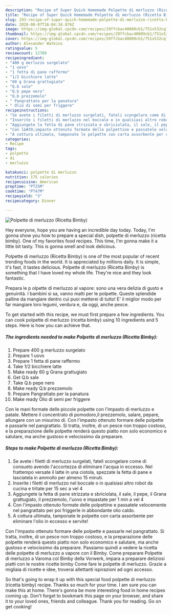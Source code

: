 ```yaml
---
description: "Recipe of Super Quick Homemade Polpette di merluzzo (Ricetta Bimby)"
title: "Recipe of Super Quick Homemade Polpette di merluzzo (Ricetta Bimby)"
slug: 293-recipe-of-super-quick-homemade-polpette-di-merluzzo-ricetta-bimby
date: 2020-08-07T16:04:34.876Z
image: https://img-global.cpcdn.com/recipes/29ffcbac40089cb1/751x532cq70/polpette-di-merluzzo-ricetta-bimby-recipe-main-photo.jpg
thumbnail: https://img-global.cpcdn.com/recipes/29ffcbac40089cb1/751x532cq70/polpette-di-merluzzo-ricetta-bimby-recipe-main-photo.jpg
cover: https://img-global.cpcdn.com/recipes/29ffcbac40089cb1/751x532cq70/polpette-di-merluzzo-ricetta-bimby-recipe-main-photo.jpg
author: Alexander Watkins
ratingvalue: 5
reviewcount: 12789
recipeingredient:
- "400 g merluzzo surgelato"
- "1 uovo"
- "1 fetta di pane raffermo"
- "1/2 bicchiere latte"
- "60 g Grana grattugiato"
- "Q.b sale"
- "Q.b pepe nero"
- "Q.b prezzemolo"
- " Pangrattato per la panatura"
- " Olio di semi per friggere"
recipeinstructions:
- "Se avete i filetti di merluzzo surgelati, fateli scongelare come di consueto avendo l&#39;accortezza di eliminare l&#39;acqua in eccesso. Nel frattempo versate il latte in una ciotola, spezzate la fetta di pane e lasciatela in ammollo per almeno 15 minuti."
- "Inserite i filetti di merluzzo nel boccale o in qualsiasi altro robot da cucina e tritate per 15 sec a vel 4"
- "Aggiungete la fetta di pane strizzata e sbriciolata, il sale, il pepe, il Grana grattugiato, il prezzemolo, l&#39;uovo e impastate per 1 min a vel 4"
- "Con l&#39;impasto ottenuto formate delle polpettine e passatele velocemente nel pangrattato per poi friggerle in abbondante olio caldo."
- "A cottura ultimata, tamponate le polpette con carta assorbente per eliminare l&#39;olio in eccesso e servite!"
categories:
- Recipe
tags:
- polpette
- di
- merluzzo

katakunci: polpette di merluzzo 
nutrition: 175 calories
recipecuisine: American
preptime: "PT25M"
cooktime: "PT47M"
recipeyield: "3"
recipecategory: Dinner

---
```



![Polpette di merluzzo (Ricetta Bimby)](https://img-global.cpcdn.com/recipes/29ffcbac40089cb1/751x532cq70/polpette-di-merluzzo-ricetta-bimby-recipe-main-photo.jpg)

Hey everyone, hope you are having an incredible day today. Today, I'm gonna show you how to prepare a special dish, polpette di merluzzo (ricetta bimby). One of my favorites food recipes. This time, I'm gonna make it a little bit tasty. This is gonna smell and look delicious.

Polpette di merluzzo (Ricetta Bimby) is one of the most popular of recent trending foods in the world. It is appreciated by millions daily. It is simple, it's fast, it tastes delicious. Polpette di merluzzo (Ricetta Bimby) is something that I have loved my whole life. They're nice and they look fantastic.

Prepara le p olpette di merluzzo al vapore: sono una vera delizia di gusto e genuinità. I bambini si sa, vanno matti per le polpette. Queste splendide palline da mangiare dentro cui puoi metterei di tutto! E&#39; il miglior modo per far mangiare loro legumi, verdura e, da oggi, anche pesce.


To get started with this recipe, we must first prepare a few ingredients. You can cook polpette di merluzzo (ricetta bimby) using 10 ingredients and 5 steps. Here is how you can achieve that.

<!--inarticleads1-->

##### The ingredients needed to make Polpette di merluzzo (Ricetta Bimby):

1. Prepare 400 g merluzzo surgelato
1. Prepare 1 uovo
1. Prepare 1 fetta di pane raffermo
1. Take 1/2 bicchiere latte
1. Make ready 60 g Grana grattugiato
1. Get Q.b sale
1. Take Q.b pepe nero
1. Make ready Q.b prezzemolo
1. Prepare  Pangrattato per la panatura
1. Make ready  Olio di semi per friggere


Con le mani formate delle piccole polpette con l&#39;impasto di merluzzo e patate. Mettere il concentrato di pomodoro,il prezzemolo, salare, pepare, allungare con un misurino di. Con l&#39;impasto ottenuto formare delle polpette e passarle nel pangrattato. Si tratta, inoltre, di un pesce non troppo costoso, e la preparazione delle polpette renderà questo piatto non solo economico e salutare, ma anche gustoso e velocissimo da preparare. 

<!--inarticleads2-->

##### Steps to make Polpette di merluzzo (Ricetta Bimby):

1. Se avete i filetti di merluzzo surgelati, fateli scongelare come di consueto avendo l&#39;accortezza di eliminare l&#39;acqua in eccesso. Nel frattempo versate il latte in una ciotola, spezzate la fetta di pane e lasciatela in ammollo per almeno 15 minuti.
1. Inserite i filetti di merluzzo nel boccale o in qualsiasi altro robot da cucina e tritate per 15 sec a vel 4
1. Aggiungete la fetta di pane strizzata e sbriciolata, il sale, il pepe, il Grana grattugiato, il prezzemolo, l&#39;uovo e impastate per 1 min a vel 4
1. Con l&#39;impasto ottenuto formate delle polpettine e passatele velocemente nel pangrattato per poi friggerle in abbondante olio caldo.
1. A cottura ultimata, tamponate le polpette con carta assorbente per eliminare l&#39;olio in eccesso e servite!


Con l&#39;impasto ottenuto formare delle polpette e passarle nel pangrattato. Si tratta, inoltre, di un pesce non troppo costoso, e la preparazione delle polpette renderà questo piatto non solo economico e salutare, ma anche gustoso e velocissimo da preparare. Passiamo quindi a vedere la ricetta delle polpette di merluzzo a vapore con il Bimby. Come preparare Polpette di merluzzo a Varoma col Bimby della Vorwerk, impara a preparare deliziosi piatti con le nostre ricette bimby Come fare le polpette di merluzzo. Grazie a migliaia di ricette e idee, troverai allettanti ispirazioni ad ogni accesso. 

So that's going to wrap it up with this special food polpette di merluzzo (ricetta bimby) recipe. Thanks so much for your time. I am sure you can make this at home. There's gonna be more interesting food in home recipes coming up. Don't forget to bookmark this page on your browser, and share it to your loved ones, friends and colleague. Thank you for reading. Go on get cooking!
